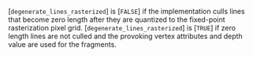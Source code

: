 [`degenerate_lines_rasterized`] is
[`FALSE`] if the implementation culls lines that become zero length
after they are quantized to the fixed-point rasterization pixel grid.
[`degenerate_lines_rasterized`] is [`TRUE`] if zero length lines
are not culled and the provoking vertex attributes and depth value are
used for the fragments.